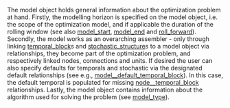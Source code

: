 The model object holds general information about the optimization problem at hand. Firstly, the modelling horizon is specified on the model object, i.e. the scope of the optimization model, and if applicable the duration of the rolling window (see also [model\_start](@ref), [model\_end](@ref) and [roll\_forward](@ref)). Secondly, the model works as an overarching assembler - only through linking [temporal\_block](@ref)s and [stochastic\_structure](@ref)s to a model object via relationships, they become part of the optimization problem, and respectively linked nodes, connections and units. If desired the user can also specify defaults for temporals and stochastic via the designated default relationships (see e.g., [model\_\_default\_temporal\_block](@ref)). In this case, the default temporal is populated for missing [node\_\_temporal\_block](@ref) relationships.
Lastly, the model object contains information about the algorithm used for solving the problem (see [model\_type](@ref)).
